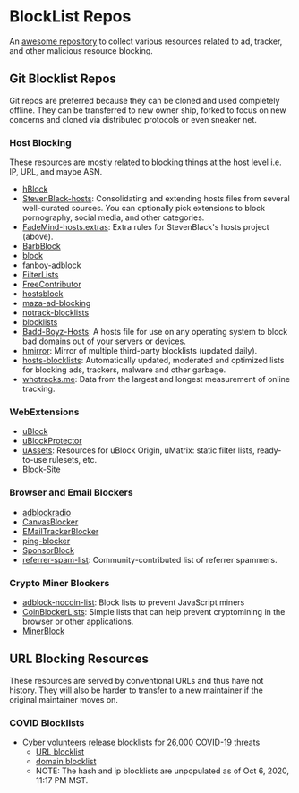 # BlockList Repos

An [awesome repository](https://github.com/sindresorhus/awesome) to collect various resources related to ad, tracker, and other malicious resource blocking.

## Git Blocklist Repos

Git repos are preferred because they can be cloned and used completely offline. They can be transferred to new owner ship, forked to focus on new concerns and cloned via distributed protocols or even sneaker net.

### Host Blocking

These resources are mostly related to blocking things at the host level i.e. IP, URL, and maybe ASN.

* [hBlock](https://github.com/zant95/hBlock)
* [StevenBlack-hosts](https://github.com/StevenBlack/hosts): Consolidating and extending hosts files from several well-curated sources. You can optionally pick extensions to block pornography, social media, and other categories.
* [FadeMind-hosts.extras](https://github.com/FadeMind/hosts.extras): Extra rules for StevenBlack's hosts project (above).
* [BarbBlock](https://github.com/paulgb/BarbBlock)
* [block](https://github.com/EnergizedProtection/block)
* [fanboy-adblock](https://github.com/ryanbr/fanboy-adblock)
* [FilterLists](https://github.com/collinbarrett/FilterLists)
* [FreeContributor](https://github.com/evilneuro/FreeContributor)
* [hostsblock](https://github.com/gaenserich/hostsblock)
* [maza-ad-blocking](https://github.com/tanrax/maza-ad-blocking)
* [notrack-blocklists](https://gitlab.com/quidsup/notrack-blocklists)
* [blocklists](https://github.com/jmdugan/blocklists)
* [Badd-Boyz-Hosts](https://github.com/mitchellkrogza/Badd-Boyz-Hosts): A hosts file for use on any operating system to block bad domains out of your servers or devices.
* [hmirror](https://github.com/hectorm/hmirror): Mirror of multiple third-party blocklists (updated daily).
* [hosts-blocklists](https://github.com/notracking/hosts-blocklists): Automatically updated, moderated and optimized lists for blocking ads, trackers, malware and other garbage.
* [whotracks.me](https://github.com/cliqz-oss/whotracks.me): Data from the largest and longest measurement of online tracking.

### WebExtensions

* [uBlock](https://egrieco@github.com/gorhill/uBlock)
* [uBlockProtector](https://github.com/jspenguin2017/uBlockProtector)
* [uAssets](https://github.com/uBlockOrigin/uAssets): Resources for uBlock Origin, uMatrix: static filter lists, ready-to-use rulesets, etc.
* [Block-Site](https://github.com/ray-lothian/Block-Site)

### Browser and Email Blockers

* [adblockradio](https://github.com/adblockradio/adblockradio)
* [CanvasBlocker](https://github.com/kkapsner/CanvasBlocker)
* [EMailTrackerBlocker](https://github.com/JannikArndt/EMailTrackerBlocker)
* [ping-blocker](https://github.com/dessant/ping-blocker)
* [SponsorBlock](https://github.com/ajayyy/SponsorBlock)
* [referrer-spam-list](https://github.com/matomo-org/referrer-spam-list): Community-contributed list of referrer spammers.

### Crypto Miner Blockers

* [adblock-nocoin-list](https://github.com/hoshsadiq/adblock-nocoin-list): Block lists to prevent JavaScript miners
* [CoinBlockerLists](https://gitlab.com/ZeroDot1/CoinBlockerLists): Simple lists that can help prevent cryptomining in the browser or other applications.
* [MinerBlock](https://github.com/xd4rker/MinerBlock)

## URL Blocking Resources

These resources are served by conventional URLs and thus have not history. They will also be harder to transfer to a new maintainer if the original maintainer moves on.

### COVID Blocklists

* [Cyber volunteers release blocklists for 26,000 COVID-19 threats](https://www.bleepingcomputer.com/news/security/cyber-volunteers-release-blocklists-for-26-000-covid-19-threats/)
	* [URL blocklist](https://blocklist.cyberthreatcoalition.org/vetted/url.txt)
	* [domain blocklist](https://blocklist.cyberthreatcoalition.org/vetted/domain.txt)
	* NOTE: The hash and ip blocklists are unpopulated as of Oct 6, 2020, 11:17 PM MST.
